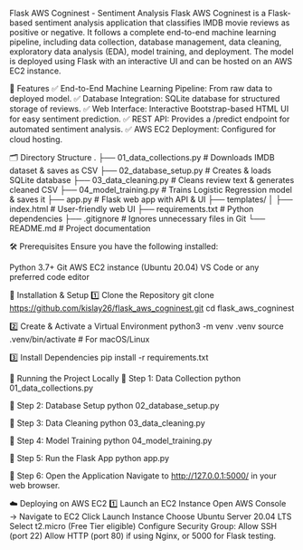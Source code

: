 Flask AWS Cogninest - Sentiment Analysis
Flask AWS Cogninest is a Flask-based sentiment analysis application that classifies IMDB movie reviews as positive or negative. It follows a complete end-to-end machine learning pipeline, including data collection, database management, data cleaning, exploratory data analysis (EDA), model training, and deployment. The model is deployed using Flask with an interactive UI and can be hosted on an AWS EC2 instance.

📌 Features
✅ End-to-End Machine Learning Pipeline: From raw data to deployed model.
✅ Database Integration: SQLite database for structured storage of reviews.
✅ Web Interface: Interactive Bootstrap-based HTML UI for easy sentiment prediction.
✅ REST API: Provides a /predict endpoint for automated sentiment analysis.
✅ AWS EC2 Deployment: Configured for cloud hosting.

🗂 Directory Structure
.
├── 01_data_collections.py      # Downloads IMDB dataset & saves as CSV
├── 02_database_setup.py        # Creates & loads SQLite database
├── 03_data_cleaning.py         # Cleans review text & generates cleaned CSV
├── 04_model_training.py        # Trains Logistic Regression model & saves it
├── app.py                      # Flask web app with API & UI
├── templates/
│   ├── index.html              # User-friendly web UI
├── requirements.txt            # Python dependencies
├── .gitignore                  # Ignores unnecessary files in Git
└── README.md                   # Project documentation


🛠 Prerequisites
Ensure you have the following installed:

Python 3.7+
Git
AWS EC2 instance (Ubuntu 20.04)
VS Code or any preferred code editor

🚀 Installation & Setup
1️⃣ Clone the Repository
git clone https://github.com/kislay26/flask_aws_cogninest.git
cd flask_aws_cogninest

2️⃣ Create & Activate a Virtual Environment
python3 -m venv .venv
source .venv/bin/activate  # For macOS/Linux

3️⃣ Install Dependencies
pip install -r requirements.txt

🔧 Running the Project Locally
📌 Step 1: Data Collection
python 01_data_collections.py

📌 Step 2: Database Setup
python 02_database_setup.py

📌 Step 3: Data Cleaning
python 03_data_cleaning.py

📌 Step 4: Model Training
python 04_model_training.py

📌 Step 5: Run the Flask App
python app.py

📌 Step 6: Open the Application
Navigate to http://127.0.0.1:5000/ in your web browser.

☁️ Deploying on AWS EC2
1️⃣ Launch an EC2 Instance
Open AWS Console → Navigate to EC2
Click Launch Instance
Choose Ubuntu Server 20.04 LTS
Select t2.micro (Free Tier eligible)
Configure Security Group:
Allow SSH (port 22)
Allow HTTP (port 80) if using Nginx, or 5000 for Flask testing.
